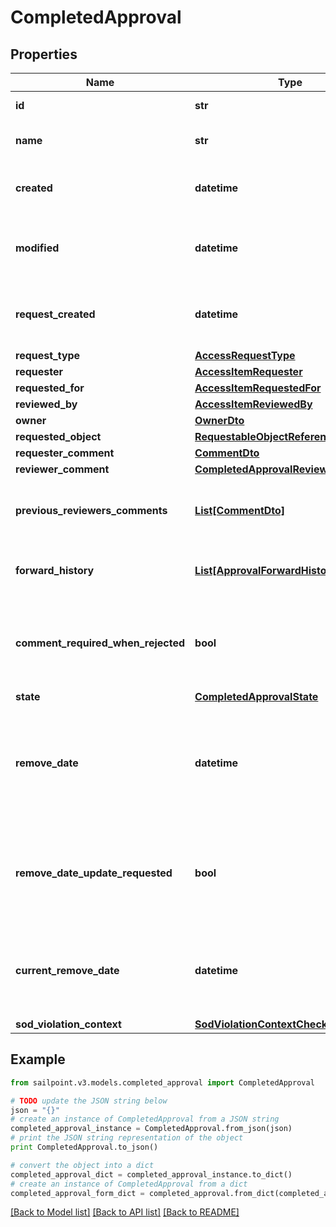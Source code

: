 # CompletedApproval


## Properties

Name | Type | Description | Notes
------------ | ------------- | ------------- | -------------
**id** | **str** | The approval id. | [optional] 
**name** | **str** | The name of the approval. | [optional] 
**created** | **datetime** | When the approval was created. | [optional] 
**modified** | **datetime** | When the approval was modified last time. | [optional] 
**request_created** | **datetime** | When the access-request was created. | [optional] 
**request_type** | [**AccessRequestType**](AccessRequestType.md) |  | [optional] 
**requester** | [**AccessItemRequester**](AccessItemRequester.md) |  | [optional] 
**requested_for** | [**AccessItemRequestedFor**](AccessItemRequestedFor.md) |  | [optional] 
**reviewed_by** | [**AccessItemReviewedBy**](AccessItemReviewedBy.md) |  | [optional] 
**owner** | [**OwnerDto**](OwnerDto.md) |  | [optional] 
**requested_object** | [**RequestableObjectReference**](RequestableObjectReference.md) |  | [optional] 
**requester_comment** | [**CommentDto**](CommentDto.md) |  | [optional] 
**reviewer_comment** | [**CompletedApprovalReviewerComment**](CompletedApprovalReviewerComment.md) |  | [optional] 
**previous_reviewers_comments** | [**List[CommentDto]**](CommentDto.md) | The history of the previous reviewers comments. | [optional] 
**forward_history** | [**List[ApprovalForwardHistory]**](ApprovalForwardHistory.md) | The history of approval forward action. | [optional] 
**comment_required_when_rejected** | **bool** | When true the rejector has to provide comments when rejecting | [optional] 
**state** | [**CompletedApprovalState**](CompletedApprovalState.md) |  | [optional] 
**remove_date** | **datetime** | The date the role or access profile is no longer assigned to the specified identity. | [optional] 
**remove_date_update_requested** | **bool** | If true, then the request was to change the remove date or sunset date. | [optional] 
**current_remove_date** | **datetime** | The remove date or sunset date that was assigned at the time of the request. | [optional] 
**sod_violation_context** | [**SodViolationContextCheckCompleted**](SodViolationContextCheckCompleted.md) |  | [optional] 

## Example

```python
from sailpoint.v3.models.completed_approval import CompletedApproval

# TODO update the JSON string below
json = "{}"
# create an instance of CompletedApproval from a JSON string
completed_approval_instance = CompletedApproval.from_json(json)
# print the JSON string representation of the object
print CompletedApproval.to_json()

# convert the object into a dict
completed_approval_dict = completed_approval_instance.to_dict()
# create an instance of CompletedApproval from a dict
completed_approval_form_dict = completed_approval.from_dict(completed_approval_dict)
```
[[Back to Model list]](../README.md#documentation-for-models) [[Back to API list]](../README.md#documentation-for-api-endpoints) [[Back to README]](../README.md)


